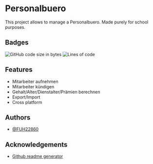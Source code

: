 # Personalbuero

This project allows to manage a  Personalbuero. Made purely for school purposes.
## Badges

![GitHub code size in bytes](https://img.shields.io/github/languages/code-size/FUH22860/Personalbuero)
![Lines of code](https://img.shields.io/tokei/lines/github/FUH22860/Personalbuero)
## Features

- Mitarbeiter aufnehmen
- Mitarbeiter kündigen
- Gehalt/Alter/Dienstalter/Prämien berechnen
- Export/Import
- Cross platform
## Authors

- [@FUH22860](https://github.com/FUH22860)
## Acknowledgements

- [Github readme generator](https://nxt-readme.vercel.app/)
